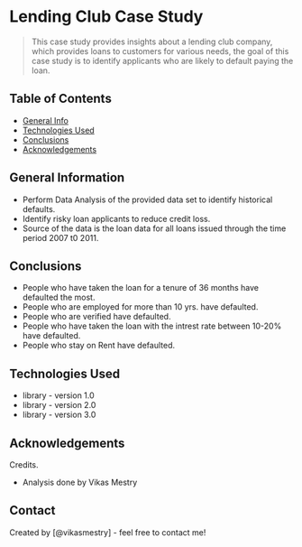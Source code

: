 # Lending Club Case Study
> This case study provides insights about a lending club company, which provides loans to customers for various needs, the goal of this case study is to identify applicants who are likely to default paying the loan.


## Table of Contents
* [General Info](#general-information)
* [Technologies Used](#technologies-used)
* [Conclusions](#conclusions)
* [Acknowledgements](#acknowledgements)

<!-- You can include any other section that is pertinent to your problem -->

## General Information
- Perform Data Analysis of the provided data set to identify historical defaults.
- Identify risky loan applicants to reduce credit loss.
- Source of the data is the loan data for all loans issued through the time period 2007 t0 2011.

<!-- You don't have to answer all the questions - just the ones relevant to your project. -->

## Conclusions
- People who have taken the loan for a tenure of 36 months have defaulted the most.
- People who are employed for more than 10 yrs. have defaulted.
- People who are verified have defaulted.
- People who have taken the loan with the intrest rate between 10-20% have defaulted.
- People who stay on Rent have defaulted.

<!-- You don't have to answer all the questions - just the ones relevant to your project. -->


## Technologies Used
- library - version 1.0
- library - version 2.0
- library - version 3.0

<!-- As the libraries versions keep on changing, it is recommended to mention the version of library used in this project -->

## Acknowledgements
Credits.
- Analysis done by Vikas Mestry


## Contact
Created by [@vikasmestry] - feel free to contact me!


<!-- Optional -->
<!-- ## License -->
<!-- This project is open source and available under the [... License](). -->

<!-- You don't have to include all sections - just the one's relevant to your project -->